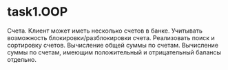 # task1.OOP
Счета. Клиент может иметь несколько счетов в банке.
Учитывать возможность блокировки/разблокировки счета.
Реализовать поиск и сортировку счетов.
Вычисление общей суммы по счетам.
Вычисление суммы по счетам, имеющим положительный и отрицательный балансы отдельно.